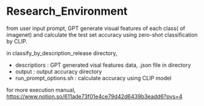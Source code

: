 # Research_Environment

from user input prompt, GPT generate visual features of each class( of imagenet) and calculate the test set accuracy using zero-shot classification by CLIP.

in classify_by_description_release directory,

- descriptiors : GPT generated visal features data, .json file in directory
- output : output accuracy directory
- run_prompt_options.sh : calculate accuracy using CLIP model

for more execution manual, 
https://www.notion.so/611ade73f01e4ce79d42d6439b3eadd6?pvs=4
